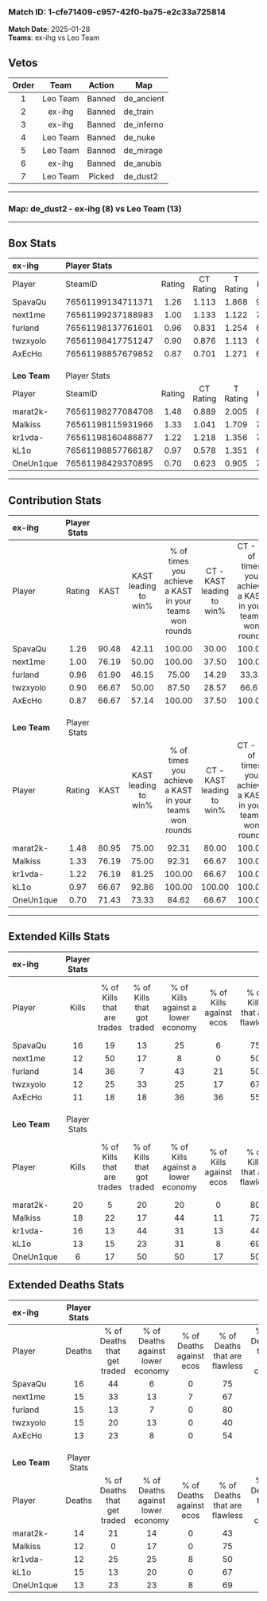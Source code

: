 ### Match ID: 1-cfe71409-c957-42f0-ba75-e2c33a725814  
**Match Date**: 2025-01-28  
**Teams**: ex-ihg vs Leo Team  

## Vetos  

| Order | Team | Action | Map |
| :---: | :--: | :----: | --- |
| 1 | Leo Team | Banned | de_ancient |
| 2 | ex-ihg | Banned | de_train |
| 3 | ex-ihg | Banned | de_inferno |
| 4 | Leo Team | Banned | de_nuke |
| 5 | Leo Team | Banned | de_mirage |
| 6 | ex-ihg | Banned | de_anubis |
| 7 | Leo Team | Picked | de_dust2 |

---  

### **Map**: de_dust2 - ex-ihg (8) vs Leo Team (13)  
---  

## Box Stats  

| **ex-ihg**   | Player Stats      |        |           |          |       |       |       |         |        |      |     |
| :- | :- | :-: | :-: | :-: | :-: | :-: | :-: | :-: | :-: | :-: | :-: |
| Player       | SteamID           | Rating | CT Rating | T Rating | KAST  |  ADR  | Kills | Assists | Deaths | K/D  | HS% |
| SpavaQu      | 76561199134711371 |  1.26  |   1.113   |  1.868   | 90.48 | 82.3  |  16   |    4    |   16   | 1.00 | 50  |
| next1me      | 76561199237188983 |  1.00  |   1.133   |  1.122   | 76.19 | 77.0  |  12   |    5    |   15   | 0.80 | 50  |
| furland      | 76561198137761601 |  0.96  |   0.831   |  1.254   | 61.90 | 71.2  |  14   |    4    |   15   | 0.93 | 42  |
| twzxyolo     | 76561198417751247 |  0.90  |   0.876   |  1.113   | 66.67 | 69.0  |  12   |    4    |   15   | 0.80 | 41  |
| AxEcHo       | 76561198857679852 |  0.87  |   0.701   |  1.271   | 66.67 | 58.9  |  11   |    2    |   13   | 0.85 | 63  |
|              |                   |        |           |          |       |       |       |         |        |      |     |
|              |                   |        |           |          |       |       |       |         |        |      |     |
|              |                   |        |           |          |       |       |       |         |        |      |     |
| **Leo Team** | Player Stats      |        |           |          |       |       |       |         |        |      |     |
| Player       | SteamID           | Rating | CT Rating | T Rating | KAST  |  ADR  | Kills | Assists | Deaths | K/D  | HS% |
| marat2k-     | 76561198277084708 |  1.48  |   0.889   |  2.005   | 80.95 | 109.8 |  20   |    2    |   14   | 1.43 | 65  |
| Malkiss      | 76561198115931966 |  1.33  |   1.041   |  1.709   | 76.19 | 84.7  |  18   |    0    |   12   | 1.50 | 22  |
| kr1vda-      | 76561198160486877 |  1.22  |   1.218   |  1.356   | 76.19 | 74.8  |  16   |    2    |   12   | 1.33 | 62  |
| kL1o         | 76561198857766187 |  0.97  |   0.578   |  1.351   | 66.67 | 72.8  |  13   |    7    |   15   | 0.87 | 69  |
| OneUn1que    | 76561198429370895 |  0.70  |   0.623   |  0.905   | 71.43 | 52.1  |   6   |    8    |   13   | 0.46 | 83  |
---  

## Contribution Stats  

| **ex-ihg**   | Player Stats |       |                      |                                                        |                           |                                                             |                          |                                                            |
| :- | :-: | :-: | :-: | :-: | :-: | :-: | :-: | :-: |
| Player       |    Rating    | KAST  | KAST leading to win% | % of times you achieve a KAST in your teams won rounds | CT - KAST leading to win% | CT - % of times you achieve a KAST in your teams won rounds | T - KAST leading to win% | T - % of times you achieve a KAST in your teams won rounds |
| SpavaQu      |     1.26     | 90.48 |        42.11         |                         100.00                         |           30.00           |                           100.00                            |          55.56           |                           100.00                           |
| next1me      |     1.00     | 76.19 |        50.00         |                         100.00                         |           37.50           |                           100.00                            |          62.50           |                           100.00                           |
| furland      |     0.96     | 61.90 |        46.15         |                         75.00                          |           14.29           |                            33.33                            |          83.33           |                           100.00                           |
| twzxyolo     |     0.90     | 66.67 |        50.00         |                         87.50                          |           28.57           |                            66.67                            |          71.43           |                           100.00                           |
| AxEcHo       |     0.87     | 66.67 |        57.14         |                         100.00                         |           37.50           |                           100.00                            |          83.33           |                           100.00                           |
|              |              |       |                      |                                                        |                           |                                                             |                          |                                                            |
|              |              |       |                      |                                                        |                           |                                                             |                          |                                                            |
|              |              |       |                      |                                                        |                           |                                                             |                          |                                                            |
| **Leo Team** | Player Stats |       |                      |                                                        |                           |                                                             |                          |                                                            |
| Player       |    Rating    | KAST  | KAST leading to win% | % of times you achieve a KAST in your teams won rounds | CT - KAST leading to win% | CT - % of times you achieve a KAST in your teams won rounds | T - KAST leading to win% | T - % of times you achieve a KAST in your teams won rounds |
| marat2k-     |     1.48     | 80.95 |        75.00         |                         92.31                          |           80.00           |                           100.00                            |          72.73           |                           88.89                            |
| Malkiss      |     1.33     | 76.19 |        75.00         |                         92.31                          |           66.67           |                           100.00                            |          80.00           |                           88.89                            |
| kr1vda-      |     1.22     | 76.19 |        81.25         |                         100.00                         |           66.67           |                           100.00                            |          90.00           |                           100.00                           |
| kL1o         |     0.97     | 66.67 |        92.86         |                         100.00                         |          100.00           |                           100.00                            |          90.00           |                           100.00                           |
| OneUn1que    |     0.70     | 71.43 |        73.33         |                         84.62                          |           66.67           |                           100.00                            |          77.78           |                           77.78                            |
---  

## Extended Kills Stats  

| **ex-ihg**   | Player Stats |                            |                            |                                    |                         |                              |                                 |                                       |                    |           |
| :- | :-: | :-: | :-: | :-: | :-: | :-: | :-: | :-: | :-: | :-: |
| Player       |    Kills     | % of Kills that are trades | % of Kills that got traded | % of Kills against a lower economy | % of Kills against ecos | % of Kills that are flawless | % of Kills that are close duels | % of Kills that are assisted by flash | Pistol Round Kills | AWP Kills |
| SpavaQu      |      16      |             19             |             13             |                 25                 |            6            |              75              |                6                |                  19                   |         2          |     1     |
| next1me      |      12      |             50             |             17             |                 8                  |            0            |              50              |               25                |                   0                   |         0          |     2     |
| furland      |      14      |             36             |             7              |                 43                 |           21            |              50              |                7                |                   0                   |         0          |     3     |
| twzxyolo     |      12      |             25             |             33             |                 25                 |           17            |              67              |                8                |                   0                   |         0          |     0     |
| AxEcHo       |      11      |             18             |             18             |                 36                 |           36            |              55              |                0                |                   0                   |         0          |     0     |
|              |              |                            |                            |                                    |                         |                              |                                 |                                       |                    |           |
|              |              |                            |                            |                                    |                         |                              |                                 |                                       |                    |           |
|              |              |                            |                            |                                    |                         |                              |                                 |                                       |                    |           |
| **Leo Team** | Player Stats |                            |                            |                                    |                         |                              |                                 |                                       |                    |           |
| Player       |    Kills     | % of Kills that are trades | % of Kills that got traded | % of Kills against a lower economy | % of Kills against ecos | % of Kills that are flawless | % of Kills that are close duels | % of Kills that are assisted by flash | Pistol Round Kills | AWP Kills |
| marat2k-     |      20      |             5              |             20             |                 20                 |            0            |              80              |                5                |                   5                   |         0          |     3     |
| Malkiss      |      18      |             22             |             17             |                 44                 |           11            |              72              |                0                |                   6                   |         12         |     0     |
| kr1vda-      |      16      |             13             |             44             |                 31                 |           13            |              44              |               13                |                   6                   |         0          |     3     |
| kL1o         |      13      |             15             |             23             |                 31                 |            8            |              69              |                0                |                   0                   |         0          |     1     |
| OneUn1que    |      6       |             17             |             50             |                 50                 |           17            |              50              |               17                |                   0                   |         0          |     1     |
## Extended Deaths Stats  

| **ex-ihg**   | Player Stats |                             |                                   |                          |                               |                            |                           |               |
| :- | :-: | :-: | :-: | :-: | :-: | :-: | :-: | :-: |
| Player       |    Deaths    | % of Deaths that get traded | % of Deaths against lower economy | % of Deaths against ecos | % of Deaths that are flawless | % of Deaths that are close | % of Deaths while blinded | Deaths to AWP |
| SpavaQu      |      16      |             44              |                 6                 |            0             |              75               |             0              |             0             |       1       |
| next1me      |      15      |             33              |                13                 |            7             |              67               |             13             |             7             |       2       |
| furland      |      15      |             13              |                 7                 |            0             |              80               |             0              |             0             |       6       |
| twzxyolo     |      15      |             20              |                13                 |            0             |              40               |             13             |             0             |       2       |
| AxEcHo       |      13      |             23              |                 8                 |            0             |              54               |             0              |            15             |       0       |
|              |              |                             |                                   |                          |                               |                            |                           |               |
|              |              |                             |                                   |                          |                               |                            |                           |               |
|              |              |                             |                                   |                          |                               |                            |                           |               |
| **Leo Team** | Player Stats |                             |                                   |                          |                               |                            |                           |               |
| Player       |    Deaths    | % of Deaths that get traded | % of Deaths against lower economy | % of Deaths against ecos | % of Deaths that are flawless | % of Deaths that are close | % of Deaths while blinded | Deaths to AWP |
| marat2k-     |      14      |             21              |                14                 |            0             |              43               |             21             |             7             |       1       |
| Malkiss      |      12      |              0              |                17                 |            0             |              75               |             0              |             0             |       0       |
| kr1vda-      |      12      |             25              |                25                 |            8             |              50               |             8              |             0             |       1       |
| kL1o         |      15      |             13              |                20                 |            0             |              67               |             0              |             0             |       0       |
| OneUn1que    |      13      |             23              |                23                 |            8             |              69               |             15             |            15             |       1       |
